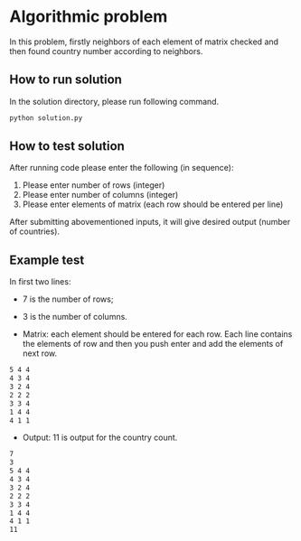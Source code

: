 # Algorithmic problem

In this problem, firstly neighbors of each element of matrix checked and then found country number according to neighbors.

## How to run solution

In the solution directory, please run following command.

```bash
python solution.py
```

## How to test solution

After running code please enter the following (in sequence):

1. Please enter number of rows (integer)
2. Please enter number of columns (integer)
3. Please enter elements of matrix (each row should be entered per line)

After submitting abovementioned inputs, it will give desired output (number of countries).

## Example test

In first two lines:
- 7 is the number of rows;
- 3 is the number of columns.

- Matrix:
each element should be entered for each row. Each line contains the elements of row and then you push enter and add the elements of next row.

```bash
5 4 4
4 3 4
3 2 4
2 2 2
3 3 4
1 4 4
4 1 1
```

- Output:
11 is output for the country count.

```bash
7
3
5 4 4
4 3 4
3 2 4
2 2 2
3 3 4
1 4 4
4 1 1
11
```
